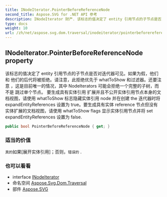 ```yaml
---
title: INodeIterator.PointerBeforeReferenceNode
second_title: Aspose.SVG for .NET API 参考
description: INodeIterator 财产. 该标志的值决定了 entity 引用节点的子节点是否对迭代器可见如果为假他们和 他们的后代将被拒绝请注意此拒绝优先于 whatToShow 和过滤器还要注意 这是目前唯一的情况其中 NodeIterators 可能会拒绝一个完整的子树而不是 跳过单个节点 要生成具有实体引用 扩展并且不公开实体引用节点本身的文档视图请使用 whatToShow 标志隐藏实体引用 node 并在创建 the 迭代器时将 expandEntityReferences 设置为 true要生成具有实体 reference 节点但没有实体扩展的文档视图请使用 whatToShow flags 显示实体引用节点并将 set expandEntityReferences 设置为 false.
type: docs
weight: 10
url: /zh/net/aspose.svg.dom.traversal/inodeiterator/pointerbeforereferencenode/
---
```

## INodeIterator.PointerBeforeReferenceNode property

该标志的值决定了 entity 引用节点的子节点是否对迭代器可见。如果为假，他们和 他们的后代将被拒绝。请注意，此拒绝优先于 whatToShow 和过滤器。还要注意 ，这是目前唯一的情况，其中 NodeIterators 可能会拒绝一个完整的子树，而不是 跳过单个节点。 要生成具有实体引用 扩展并且不公开实体引用节点本身的文档视图，请使用 whatToShow 标志隐藏实体引用 node 并在创建 the 迭代器时将 expandEntityReferences 设置为 true。要生成具有实体 reference 节点但没有实体扩展的文档视图，请使用 whatToShow flags 显示实体引用节点并将 set expandEntityReferences 设置为 false.

```csharp
public bool PointerBeforeReferenceNode { get; }
```

### 适当的价值

`真的`如果[展开实体引用]；否则，`错误的` .

### 也可以看看

* interface [INodeIterator](../)
* 命名空间 [Aspose.Svg.Dom.Traversal](../../inodeiterator/)
* 部件 [Aspose.SVG](../../../)



